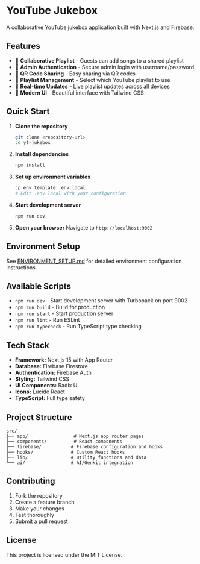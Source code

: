 # YouTube Jukebox

A collaborative YouTube jukebox application built with Next.js and Firebase.

## Features

- 🎵 **Collaborative Playlist** - Guests can add songs to a shared playlist
- 🔐 **Admin Authentication** - Secure admin login with username/password
- 📱 **QR Code Sharing** - Easy sharing via QR codes
- 🎯 **Playlist Management** - Select which YouTube playlist to use
- 🔄 **Real-time Updates** - Live playlist updates across all devices
- 🎨 **Modern UI** - Beautiful interface with Tailwind CSS

## Quick Start

1. **Clone the repository**
   ```bash
   git clone <repository-url>
   cd yt-jukebox
   ```

2. **Install dependencies**
   ```bash
   npm install
   ```

3. **Set up environment variables**
   ```bash
   cp env.template .env.local
   # Edit .env.local with your configuration
   ```

4. **Start development server**
   ```bash
   npm run dev
   ```

5. **Open your browser**
   Navigate to `http://localhost:9002`

## Environment Setup

See [ENVIRONMENT_SETUP.md](./docs/ENVIRONMENT_SETUP.md) for detailed environment configuration instructions.

## Available Scripts

- `npm run dev` - Start development server with Turbopack on port 9002
- `npm run build` - Build for production
- `npm run start` - Start production server
- `npm run lint` - Run ESLint
- `npm run typecheck` - Run TypeScript type checking

## Tech Stack

- **Framework:** Next.js 15 with App Router
- **Database:** Firebase Firestore
- **Authentication:** Firebase Auth
- **Styling:** Tailwind CSS
- **UI Components:** Radix UI
- **Icons:** Lucide React
- **TypeScript:** Full type safety

## Project Structure

```
src/
├── app/                 # Next.js app router pages
├── components/          # React components
├── firebase/           # Firebase configuration and hooks
├── hooks/              # Custom React hooks
├── lib/                # Utility functions and data
└── ai/                 # AI/Genkit integration
```

## Contributing

1. Fork the repository
2. Create a feature branch
3. Make your changes
4. Test thoroughly
5. Submit a pull request

## License

This project is licensed under the MIT License.
